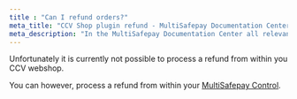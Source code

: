 ```yaml
---
title : "Can I refund orders?"
meta_title: "CCV Shop plugin refund - MultiSafepay Documentation Center"
meta_description: "In the MultiSafepay Documentation Center all relevant information regarding our Plugins and API. As well as Support pages for Payment Method, Tools and General Questions. You can also find the contact details of our Support Team and Integration Team."
---
```

Unfortunately it is currently not possible to process a refund from within you CCV webshop.

You can however, process a refund from within your [MultiSafepay Control](https://merchant.multisafepay.com).
